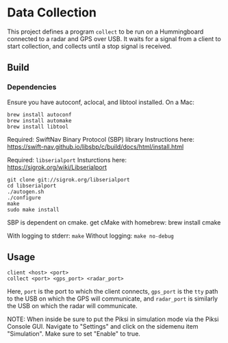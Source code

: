 # Data Collection

This project defines a program `collect` to be run on a Hummingboard connected
to a radar and GPS over USB. It waits for a signal from a client to start
collection, and collects until a stop signal is received.

## Build

### Dependencies

Ensure you have autoconf, aclocal, and libtool installed. On a Mac:

```shell
brew install autoconf
brew install automake
brew install libtool
```

Required: SwiftNav Binary Protocol (SBP) library
Instructions here: https://swift-nav.github.io/libsbp/c/build/docs/html/install.html

Required: `libserialport`
Insturctions here: https://sigrok.org/wiki/Libserialport

```shell
git clone git://sigrok.org/libserialport
cd libserialport
./autogen.sh
./configure
make
sudo make install
```

SBP is dependent on cmake. get cMake with homebrew: brew install cmake

With logging to stderr: `make`
Without logging: `make no-debug`

## Usage

```shell
client <host> <port>
collect <port> <gps_port> <radar_port>
```

Here, `port` is the port to which the client connects, `gps_port` is the `tty`
path to the USB on which the GPS will communicate, and `radar_port` is similarly
the USB on which the radar will communicate.

NOTE: When inside be sure to put the Piksi in simulation mode via the Piksi
Console GUI. Navigate to "Settings" and click on the sidemenu item "Simulation".
Make sure to set "Enable" to true.
